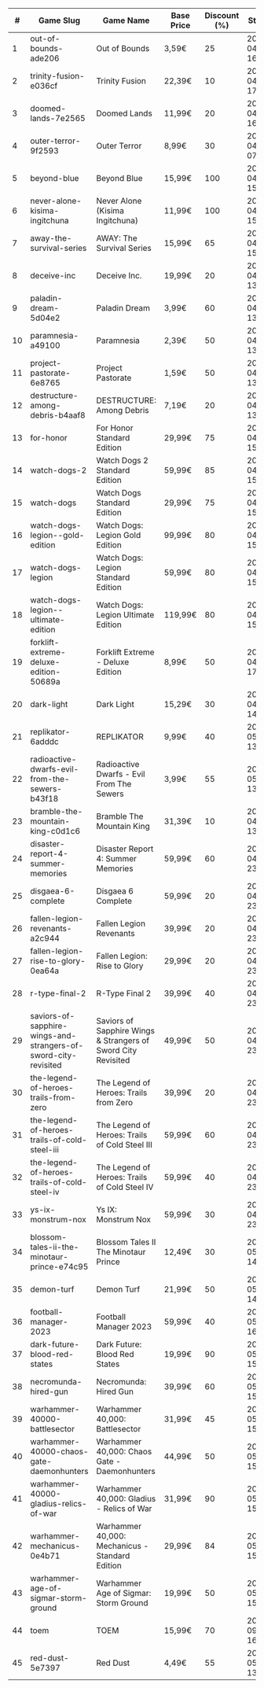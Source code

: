 |#|Game Slug|Game Name|Base Price|Discount (%)|Starts|Ends|
|---|---|---|---|---|---|---|
|1|out-of-bounds-ade206|Out of Bounds|3,59€|25|2023-04-13 16h|2023-04-20 16h|
|2|trinity-fusion-e036cf|Trinity Fusion|22,39€|10|2023-04-13 17h|2023-04-20 17h|
|3|doomed-lands-7e2565|Doomed Lands|11,99€|20|2023-04-17 16h|2023-04-24 16h|
|4|outer-terror-9f2593|Outer Terror|8,99€|30|2023-04-20 07h|2023-04-26 07h|
|5|beyond-blue|Beyond Blue|15,99€|100|2023-04-20 15h|2023-04-27 15h|
|6|never-alone-kisima-ingitchuna|Never Alone (Kisima Ingitchuna)|11,99€|100|2023-04-20 15h|2023-04-27 15h|
|7|away-the-survival-series|AWAY: The Survival Series|15,99€|65|2023-04-15 15h|2023-04-29 15h|
|8|deceive-inc|Deceive Inc.|19,99€|20|2023-04-27 13h|2023-05-01 13h|
|9|paladin-dream-5d04e2|Paladin Dream|3,99€|60|2023-04-24 13h|2023-05-01 13h|
|10|paramnesia-a49100|Paramnesia|2,39€|50|2023-04-24 13h|2023-05-01 13h|
|11|project-pastorate-6e8765|Project Pastorate|1,59€|50|2023-04-24 13h|2023-05-01 13h|
|12|destructure-among-debris-b4aaf8|DESTRUCTURE: Among Debris|7,19€|20|2023-04-20 13h|2023-05-04 13h|
|13|for-honor|For Honor Standard Edition|29,99€|75|2023-04-20 15h|2023-05-04 15h|
|14|watch-dogs-2|Watch Dogs 2 Standard Edition|59,99€|85|2023-04-20 15h|2023-05-04 15h|
|15|watch-dogs|Watch Dogs Standard Edition|29,99€|75|2023-04-20 15h|2023-05-04 15h|
|16|watch-dogs-legion--gold-edition|Watch Dogs: Legion Gold Edition|99,99€|80|2023-04-20 15h|2023-05-04 15h|
|17|watch-dogs-legion|Watch Dogs: Legion Standard Edition|59,99€|80|2023-04-20 15h|2023-05-04 15h|
|18|watch-dogs-legion--ultimate-edition|Watch Dogs: Legion Ultimate Edition|119,99€|80|2023-04-20 15h|2023-05-04 15h|
|19|forklift-extreme-deluxe-edition-50689a|Forklift Extreme - Deluxe Edition|8,99€|50|2023-04-22 17h|2023-05-06 17h|
|20|dark-light|Dark Light|15,29€|30|2023-04-24 14h|2023-05-07 14h|
|21|replikator-6adddc|REPLIKATOR|9,99€|40|2023-05-01 13h|2023-05-08 13h|
|22|radioactive-dwarfs-evil-from-the-sewers-b43f18|Radioactive Dwarfs - Evil From The Sewers|3,99€|55|2023-05-01 13h|2023-05-08 13h|
|23|bramble-the-mountain-king-c0d1c6|Bramble The Mountain King|31,39€|10|2023-04-27 13h|2023-05-10 13h|
|24|disaster-report-4-summer-memories|Disaster Report 4: Summer Memories|59,99€|60|2023-04-27 23h|2023-05-11 23h|
|25|disgaea-6-complete|Disgaea 6 Complete|59,99€|20|2023-04-27 23h|2023-05-11 23h|
|26|fallen-legion-revenants-a2c944|Fallen Legion Revenants|39,99€|20|2023-04-27 23h|2023-05-11 23h|
|27|fallen-legion-rise-to-glory-0ea64a|Fallen Legion: Rise to Glory|29,99€|20|2023-04-27 23h|2023-05-11 23h|
|28|r-type-final-2|R-Type Final 2|39,99€|40|2023-04-27 23h|2023-05-11 23h|
|29|saviors-of-sapphire-wings-and-strangers-of-sword-city-revisited|Saviors of Sapphire Wings & Strangers of Sword City Revisited|49,99€|50|2023-04-27 23h|2023-05-11 23h|
|30|the-legend-of-heroes-trails-from-zero|The Legend of Heroes: Trails from Zero|39,99€|20|2023-04-27 23h|2023-05-11 23h|
|31|the-legend-of-heroes-trails-of-cold-steel-iii|The Legend of Heroes: Trails of Cold Steel III|59,99€|60|2023-04-27 23h|2023-05-11 23h|
|32|the-legend-of-heroes-trails-of-cold-steel-iv|The Legend of Heroes: Trails of Cold Steel IV|59,99€|40|2023-04-27 23h|2023-05-11 23h|
|33|ys-ix-monstrum-nox|Ys IX: Monstrum Nox|59,99€|30|2023-04-27 23h|2023-05-11 23h|
|34|blossom-tales-ii-the-minotaur-prince-e74c95|Blossom Tales II The Minotaur Prince|12,49€|30|2023-05-08 14h|2023-05-15 14h|
|35|demon-turf|Demon Turf|21,99€|50|2023-05-08 14h|2023-05-15 14h|
|36|football-manager-2023|Football Manager 2023|59,99€|40|2023-05-15 16h|2023-05-22 16h|
|37|dark-future-blood-red-states|Dark Future: Blood Red States|19,99€|90|2023-05-25 15h|2023-06-01 15h|
|38|necromunda-hired-gun|Necromunda: Hired Gun|39,99€|60|2023-05-25 15h|2023-06-01 15h|
|39|warhammer-40000-battlesector|Warhammer 40,000: Battlesector|31,99€|45|2023-05-25 15h|2023-06-01 15h|
|40|warhammer-40000-chaos-gate-daemonhunters|Warhammer 40,000: Chaos Gate - Daemonhunters|44,99€|50|2023-05-25 15h|2023-06-01 15h|
|41|warhammer-40000-gladius-relics-of-war|Warhammer 40,000: Gladius - Relics of War|31,99€|90|2023-05-25 15h|2023-06-01 15h|
|42|warhammer-mechanicus-0e4b71|Warhammer 40,000: Mechanicus - Standard Edition|29,99€|84|2023-05-25 15h|2023-06-01 15h|
|43|warhammer-age-of-sigmar-storm-ground|Warhammer Age of Sigmar: Storm Ground|19,99€|50|2023-05-25 15h|2023-06-01 15h|
|44|toem|TOEM|15,99€|70|2023-09-11 16h|2023-09-24 16h|
|45|red-dust-5e7397|Red Dust|4,49€|55|2023-05-01 13h|2024-04-08 13h|

